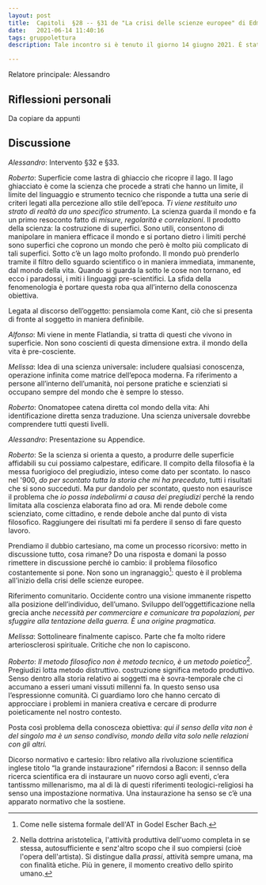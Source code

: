 ```yaml
---
layout: post
title:  Capitoli  §28 -- §31 de "La crisi delle scienze europee" di Edmund Husserl
date:   2021-06-14 11:40:16
tags: gruppolettura
description: Tale incontro si è tenuto il giorno 14 giugno 2021. È stata letta la TERZA PARTE de "La crisi delle scienze europee e la fenomenologia trascendentale", capitoli dall’ §32 al §33, pag. .... e appendice XIII <a href="https://www.ilsaggiatore.com/libro/la-crisi-delle-scienze-europee-e-la-fenomenologia-trascendentale-2/">dell’edizione il saggiatore</a>

---
```


Relatore principale: Alessandro

## Riflessioni personali

Da copiare da appunti

## Discussione

_Alessandro_: Intervento §32 e §33.

_Roberto_: Superficie come lastra di ghiaccio che ricopre il lago. Il lago ghiacciato è come la scienza che procede a strati che hanno un limite, il limite del linguaggio e strumento tecnico che risponde a tutta una serie di criteri legati alla percezione allo stile dell’epoca. _Ti viene restituito uno strato di realtà da uno specifico strumento_. La scienza guarda il mondo e fa un primo resoconto fatto di _misure, regolarità e correlazioni_. Il prodotto della scienza: la costruzione di superfici. Sono utili, consentono di manipolare in maniera efficace il mondo e si portano dietro i limiti perché sono superfici che coprono un mondo che però è molto più complicato di tali superfici. Sotto c’è un lago molto profondo. Il mondo può prenderlo tramite il filtro dello sguardo scientifico o in maniera immediata, immanente, dal mondo della vita. Quando si guarda la sotto le cose non tornano, ed ecco i paradossi, i miti i linguaggi pre-scientifici. La sfida della fenomenologia è portare questa roba qua all’interno della conoscenza obiettiva.

Legata al discorso dell’oggetto: pensiamola come Kant, ciò che si presenta di fronte al soggetto in maniera definibile.

_Alfonso_: Mi viene in mente Flatlandia, si tratta di questi che vivono in superficie. Non sono coscienti di questa dimensione extra. il mondo della vita è pre-cosciente.

_Melissa_: Idea di una scienza universale: includere qualsiasi conoscenza, operazione infinita come matrice dell’epoca moderna. Fa riferimento a persone all’interno dell’umanità, noi persone pratiche e scienziati si occupano sempre del mondo che è sempre lo stesso.

_Roberto_: Onomatopee catena diretta col mondo della vita: Ahi identificazione diretta senza traduzione. Una scienza universale dovrebbe comprendere tutti questi livelli.

_Alessandro_: Presentazione su Appendice.

_Roberto_: Se la scienza si orienta a questo, a produrre delle superficie affidabili su cui possiamo calpestare, edificare. Il compito della filosofia è la messa fuorigioco del pregiudizio, inteso come dato per scontato. Io nasco nel '900, _do per scontato tutta la storia che mi ha preceduto_, tutti i risultati che si sono succeduti. Ma pur dandolo per scontato, questo non esaurisce il problema che _io possa indebolirmi a causa dei pregiudizi_ perché la rendo limitata alla coscienza elaborata fino ad ora. Mi rende debole come scienziato, come cittadino, e rende debole anche dal punto di vista filosofico. Raggiungere dei risultati mi fa perdere il senso di fare questo lavoro.

Prendiamo il dubbio cartesiano, ma come un processo ricorsivo: metto in discussione tutto, cosa rimane? Do una risposta e domani la posso rimettere in discussione perché io cambio: il problema filosofico costantemente si pone. Non sono un ingranaggio[^1]: questo è il problema all'inizio della crisi delle scienze europee.

Riferimento comunitario. Occidente contro una visione immanente rispetto alla posizione dell’individuo, dell’umano. Sviluppo dell’oggettificazione nella grecia anche _necessità per commerciare e comunicare tra popolazioni, per sfuggire alla tentazione della guerra. È una origine pragmatica._

_Melissa_: Sottolineare finalmente capisco. Parte che fa molto ridere arteriosclerosi spirituale. Critiche che non lo capiscono.

_Roberto_: _Il metodo filosofico non è metodo tecnico, è un metodo poietico_[^2]. Pregiudizi lotta metodo distruttivo. costruzione significa metodo produttivo. Senso dentro alla storia relativo ai soggetti ma è sovra-temporale che ci accumano a esseri umani vissuti millenni fa. In questo senso usa l’espressionne comunità. Ci guardiamo loro che hanno cercato di approcciare i problemi in maniera creativa e cercare di produrre poieticamente nel nostro contesto.

Posta così problema della conosceza obiettiva: _qui il senso della vita non è del singolo ma è un senso condiviso, mondo della vita solo nelle relazioni con gli altri._

Dicorso normativo e cartesio: libro relativo alla rivoluzione scientifica inglese titolo “la grande instaurazione” riferndosi a Bacon: il sennso della ricerca scientifica era di instaurare un nuovo corso agli eventi, c’era tantissmo millenarismo, ma al di là di questi riferimenti teologici-religiosi ha senso una impostazione normativa. Una instaurazione ha senso se c’è una apparato normativo che la sostiene.

[^1]: Come nelle sistema formale dell'AT in Godel Escher Bach.
[^2]: Nella dottrina aristotelica, l'attività produttiva dell'uomo completa in se stessa, autosufficiente e senz'altro scopo che il suo compiersi (cioè l'opera dell'artista). Si distingue dalla _prassi_, attività sempre umana, ma con finalità etiche. Più in genere, il momento creativo dello spirito umano.
